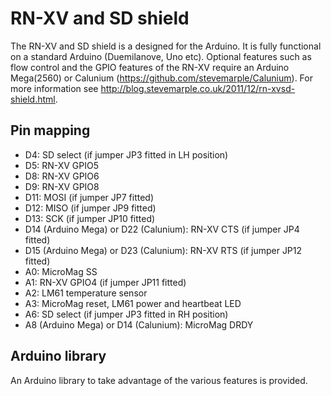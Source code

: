 # RN-XV and SD shield

The RN-XV and SD shield is a designed for the Arduino. It is fully
functional on a standard Arduino (Duemilanove, Uno etc). Optional
features such as flow control and the GPIO features of the RN-XV
require an Arduino Mega(2560) or Calunium
(https://github.com/stevemarple/Calunium). For more information see
http://blog.stevemarple.co.uk/2011/12/rn-xvsd-shield.html.

## Pin mapping

*   D4: SD select (if jumper JP3 fitted in LH position)
*   D5: RN-XV GPIO5
*   D8:  RN-XV GPIO6
*   D9:  RN-XV GPIO8
*   D11: MOSI (if jumper JP7 fitted)
*   D12: MISO (if jumper JP9 fitted)
*   D13: SCK (if jumper JP10 fitted)
*   D14 (Arduino Mega) or D22 (Calunium): RN-XV CTS (if jumper JP4 fitted)
*   D15 (Arduino Mega) or D23 (Calunium): RN-XV RTS (if jumper JP12 fitted)
*   A0: MicroMag SS
*   A1: RN-XV GPIO4 (if jumper JP11 fitted)
*   A2: LM61 temperature sensor
*   A3: MicroMag reset, LM61 power and heartbeat LED
*   A6: SD select (if jumper JP3 fitted in RH position)
*   A8 (Arduino Mega) or D14 (Calunium): MicroMag DRDY

## Arduino library 

An Arduino library to take advantage of the various features is
provided.

